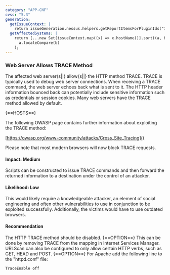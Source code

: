 ```yaml
---
category: "APP-CNF"
cvss: "5.3"
generation:
  getIssueContext: |
    return issueGeneration.nessus.helpers.getReportItemsForPluginIds("11213");
  getAffectedSystems: |
    return [...new Set(issueContext.map((x) => x.hostName))].sort((a, b) =>
      a.localeCompare(b)
    );
---
```

### Web Server Allows TRACE Method
The affected web server{s||} allow{s||} the HTTP method TRACE. TRACE is typically used to debug web server connections. When receiving a TRACE command, the web server echoes back what is sent to it. The HTTP header information bounced back can potentially include sensitive information such as credentials or session cookies. Many web servers have the TRACE method allowed by default.

{==HOSTS==}

The following OWASP page contains further information about exploiting the TRACE method:

[https://owasp.org/www-community/attacks/Cross_Site_Tracing]()

Please note that most modern browsers will now block TRACE requests.
#### Impact: Medium
Scripts can be constructed to issue TRACE commands and then forward the returned information to a destination under the control of an attacker.
#### Likelihood: Low
This would likely require a knowledgeable attacker, an element of social engineering and often other vulnerabilities to use in conjunction to be exploited successfully. Additionally, the victims would have to use outdated browsers.
#### Recommendation
The HTTP TRACE method should be disabled. {==OPTION==} This can be done by removing TRACE from the mapping in Internet Services Manager. URLScan can also be configured to only allow certain HTTP verbs, such as GET, HEAD and POST. {==OPTION==} For Apache add the following line to the "httpd.conf" file:

```
TraceEnable off
```
